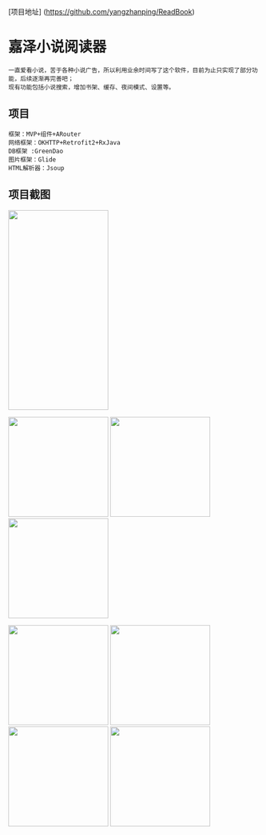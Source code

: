 [项目地址] (https://github.com/yangzhanping/ReadBook)

# 嘉泽小说阅读器

    一直爱看小说，苦于各种小说广告，所以利用业余时间写了这个软件，目前为止只实现了部分功能，后续逐渐再完善吧；
    现有功能包括小说搜索，增加书架、缓存、夜间模式、设置等。
    
## 项目

    框架：MVP+组件+ARouter
    网络框架：OKHTTP+Retrofit2+RxJava
    DB框架 :GreenDao
    图片框架：Glide
    HTML解析器：Jsoup
    
## 项目截图

<p float="left">
        <img src="https://github.com/yangzhanping/ReadBook/blob/master/screenshot/home.png" width="200" height="400"/>
</p>

<p float="left">
        <img src="https://github.com/yangzhanping/ReadBook/blob/master/screenshot/search_1.png" width="200" />
        <img src="https://github.com/yangzhanping/ReadBook/blob/master/screenshot/search_2.png" width="200" /> 
        <img src="https://github.com/yangzhanping/ReadBook/blob/master/screenshot/search_3.png" width="200" />
</p>

<p float="left">
        <img src="https://github.com/yangzhanping/ReadBook/blob/master/screenshot/read_1.png" width="200" />
        <img src="https://github.com/yangzhanping/ReadBook/blob/master/screenshot/read_2.png" width="200" />
        <img src="https://github.com/yangzhanping/ReadBook/blob/master/screenshot/read_3.png" width="200" />
        <img src="https://github.com/yangzhanping/ReadBook/blob/master/screenshot/read_4.png" width="200" />
</p>
